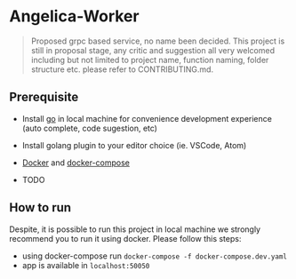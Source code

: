 # Angelica-Worker

> Proposed grpc based service, no name been decided. This project is still in proposal stage, any critic and suggestion all very welcomed including but not limited to project name, function naming, folder structure etc. please refer to CONTRIBUTING.md.

## Prerequisite

- Install [go](https://golang.org/doc/install) in local machine for convenience development experience (auto complete, code sugestion, etc)
- Install golang plugin to your editor choice (ie. VSCode, Atom)
- [Docker](https://docs.docker.com/install/) and [docker-compose](https://docs.docker.com/compose/)

- TODO

## How to run

Despite, it is possible to run this project in local machine we strongly recommend you to run it using docker. Please follow this steps:

- using docker-compose run `docker-compose -f docker-compose.dev.yaml`
- app is available in `localhost:50050`
